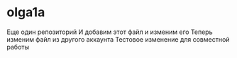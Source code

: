 # olga1a
Еще один репозиторий
И добавим этот файл
и изменим его
Теперь изменим файл из другого аккаунта
Тестовое изменение для совместной работы
